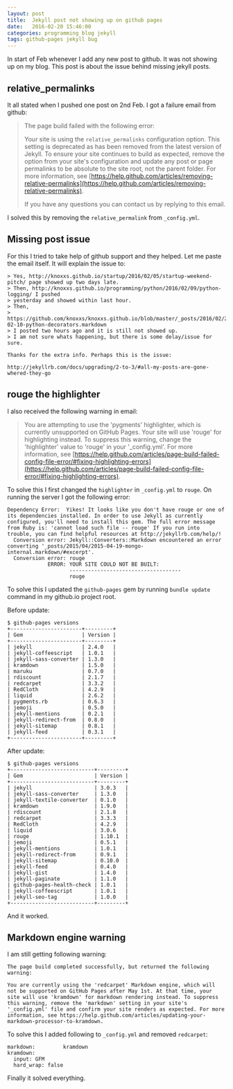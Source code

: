 ```yaml
---
layout: post
title:  Jekyll post not showing up on github pages
date:   2016-02-20 15:46:00
categories: programming blog jekyll
tags: github-pages jekyll bug
---
```


In start of Feb whenever I add any new post to github. It was not showing up on my blog. This post is about the issue behind missing jekyll posts.

## relative_permalinks

It all stated when I pushed one post on 2nd Feb. I got a failure email from github:

>The page build failed with the following error:
>
>Your site is using the `relative_permalinks` configuration option. This setting is deprecated as has been removed from the latest version of Jekyll. To ensure your site continues to build as expected, remove the option from your site's configuration and update any post or page permalinks to be absolute to the site root, not the parent folder. For more information, see [https://help.github.com/articles/removing-relative-permalinks](https://help.github.com/articles/removing-relative-permalinks).
>
>If you have any questions you can contact us by replying to this email.

I solved this by removing the `relative_permalink` from `_config.yml`.

## Missing post issue

For this I tried to take help of github support and they helped. Let me paste the email itself. It will explain the issue to:

```
> Yes, http://knoxxs.github.io/startup/2016/02/05/startup-weekend-pitch/ page showed up two days late.
> Then, http://knoxxs.github.io/programming/python/2016/02/09/python-logging/ I pushed
> yesterday and showed within last hour.
> Then,
> https://github.com/knoxxs/knoxxs.github.io/blob/master/_posts/2016/02/2016-02-10-python-decorators.markdown
> I posted two hours ago and it is still not showed up.
> I am not sure whats happening, but there is some delay/issue for sure.

Thanks for the extra info. Perhaps this is the issue:

http://jekyllrb.com/docs/upgrading/2-to-3/#all-my-posts-are-gone-whered-they-go
```

## rouge the highlighter

I also received the following warning in email:

>You are attempting to use the 'pygments' highlighter, which is currently unsupported on GitHub Pages. Your site will use 'rouge' for highlighting instead. To suppress this warning, change the 'highlighter' value to 'rouge' in your '_config.yml'. For more information, see [https://help.github.com/articles/page-build-failed-config-file-error/#fixing-highlighting-errors](https://help.github.com/articles/page-build-failed-config-file-error/#fixing-highlighting-errors).

To solve this I first changed the `highlighter` in `_config.yml` to `rouge`. On running the server I got the following error:
  
```
Dependency Error:  Yikes! It looks like you don't have rouge or one of its dependencies installed. In order to use Jekyll as currently configured, you'll need to install this gem. The full error message from Ruby is: 'cannot load such file -- rouge' If you run into trouble, you can find helpful resources at http://jekyllrb.com/help/! 
  Conversion error: Jekyll::Converters::Markdown encountered an error converting '_posts/2015/04/2015-04-19-mongo-internal.markdown/#excerpt'.
  Conversion error: rouge
             ERROR: YOUR SITE COULD NOT BE BUILT:
                    ------------------------------------
                    rouge
```

To solve this I updated the `github-pages` gem by running `bundle update` command in my github.io project root.

Before update:

```
$ github-pages versions
+-----------------------+---------+
| Gem                   | Version |
+-----------------------+---------+
| jekyll                | 2.4.0   |
| jekyll-coffeescript   | 1.0.1   |
| jekyll-sass-converter | 1.3.0   |
| kramdown              | 1.5.0   |
| maruku                | 0.7.0   |
| rdiscount             | 2.1.7   |
| redcarpet             | 3.3.2   |
| RedCloth              | 4.2.9   |
| liquid                | 2.6.2   |
| pygments.rb           | 0.6.3   |
| jemoji                | 0.5.0   |
| jekyll-mentions       | 0.2.1   |
| jekyll-redirect-from  | 0.8.0   |
| jekyll-sitemap        | 0.8.1   |
| jekyll-feed           | 0.3.1   |
+-----------------------+---------+
```


After update:

```
$ github-pages versions
+---------------------------+---------+
| Gem                       | Version |
+---------------------------+---------+
| jekyll                    | 3.0.3   |
| jekyll-sass-converter     | 1.3.0   |
| jekyll-textile-converter  | 0.1.0   |
| kramdown                  | 1.9.0   |
| rdiscount                 | 2.1.8   |
| redcarpet                 | 3.3.3   |
| RedCloth                  | 4.2.9   |
| liquid                    | 3.0.6   |
| rouge                     | 1.10.1  |
| jemoji                    | 0.5.1   |
| jekyll-mentions           | 1.0.1   |
| jekyll-redirect-from      | 0.9.1   |
| jekyll-sitemap            | 0.10.0  |
| jekyll-feed               | 0.4.0   |
| jekyll-gist               | 1.4.0   |
| jekyll-paginate           | 1.1.0   |
| github-pages-health-check | 1.0.1   |
| jekyll-coffeescript       | 1.0.1   |
| jekyll-seo-tag            | 1.0.0   |
+---------------------------+---------+
```

And it worked. 


## Markdown engine warning

I am still getting following warning:

```
The page build completed successfully, but returned the following warning:

You are currently using the 'redcarpet' Markdown engine, which will not be supported on GitHub Pages after May 1st. At that time, your site will use 'kramdown' for markdown rendering instead. To suppress this warning, remove the 'markdown' setting in your site's '_config.yml' file and confirm your site renders as expected. For more information, see https://help.github.com/articles/updating-your-markdown-processor-to-kramdown.
```

To solve this I added following to `_config.yml` and removed `redcarpet`:

```
markdown:         kramdown
kramdown:
  input: GFM
  hard_wrap: false
```

Finally it solved everything.
